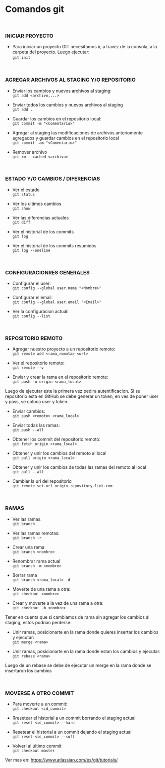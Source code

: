 # Comandos git
</br>

### INICIAR PROYECTO 
 
* Para iniciar un proyecto GIT necesitamos ir, a travez de la consola, a la carpeta del proyecto. Luego ejecutar:
</br>```git init```

</br>

### AGREGAR ARCHIVOS AL STAGING Y/O REPOSITORIO
 
* Enviar los cambios y nuevos archivos al staging:
</br>```git add <archivo,...>```

* Enviar todos los cambios y nuevos archivos al staging
</br>```git add .```

* Guardar los cambios en el repositorio local:
</br>```git commit -m "<Comentario>"```

* Agregar al staging las modificaciones de archivos anteriomente agregados y guardar cambios en el repositorio local
</br>```git commit -am "<Comentario>"```

* Remover archivo
</br>```git rm --cached <archivo>```

</br>

### ESTADO Y/O CAMBIOS / DIFERENCIAS 
 
* Ver el estado
</br>```git status```
	
* Ver los ultimos cambios
</br>```git show```
	
* Ver las diferencias actuales
</br>```git diff```

* Ver el historial de los commits
</br>```git log```

* Ver el historial de los commits resumidos
</br>```git log --oneline```

</br>

### CONFIGURACIONRES GENERALES

* Configurar el user:
</br>```git config --global user.name "<Nombre>"```

* Configurar el email:
</br>```git config --global user.email "<Email>"```

* Ver la configuracion actual:
</br>```git config --list```

</br>

### REPOSITORIO REMOTO

* Agregar nuestro proyecto a un repositorio remoto:
</br>```git remote add <rama_romota> <url>```

* Ver el repositorio remoto:
</br>```git remote --v```

* Enviar y crear la rama en el repositorio remote:
</br>```git push -u origin <rama_local>```

Luego de ejecutar este la primera vez pedira autentificacion.
Si su repositorio esta en GitHub se debe generar un token, en ves de poner user y pass, se coloca user y token.

* Enviar cambios:
</br>```git push <remoto> <rama_local>```

* Enviar todas las ramas:
</br>```git push --all```

* Obtener los commit del repositorio remoto:
</br>```git fetch origin <rama_local>```

* Obtener y unir los cambios del remoto al local
</br>```git pull origin <rama_local>```

* Obtener y unir los cambios de todas las ramas del remoto al local
</br>```git pull --all```

* Cambiar la url del repositorio
</br>```git remote set-url origin repository-link.com```

</br>

### RAMAS

* Ver las ramas:
</br>```git branch```

* Ver las ramas remotas:
</br>```git branch -r```

* Crear una rama: 
</br>```git branch <nombre>```
   
* Renombrar rama actual
</br>```git branch -m <nombre>```

* Borrar rama
</br>```git branch <rama_local> -d``` 

* Moverte de una rama a otra:
</br>```git checkout <nombre>```

* Crear y moverte a la vez de una rama a otra:
</br>```git checkout -b <nombre>```

Tener en cuenta que si cambiamos de rama sin agregar los cambios al staging, estos podrian perderse.

* Unir ramas, posicionarte en la rama donde quieres insertar los cambios y ejecutar:
</br>```git merge <rama>```

* Unir ramas, posicionarte en la rama donde estan los cambios y ejecutar:
</br>```git rebase <rama>```

Luego de un rebase se debe de ejecutar un merge en la rama donde se insertaron los cambios

</br>

### MOVERSE A OTRO COMMIT

* Para moverte a un commit:
</br>```git checkout <id_commit>```

* Rresetear el historial a un commit borrando el staging actual
</br>```git reset <id_commit> --hard```


* Resetear el historial a un commit dejando el staging actual
</br>```git reset <id_commit> --soft```

* Volverl al último commit 
</br>```git checkout master```
 
Ver mas en: https://www.atlassian.com/es/git/tutorials/
